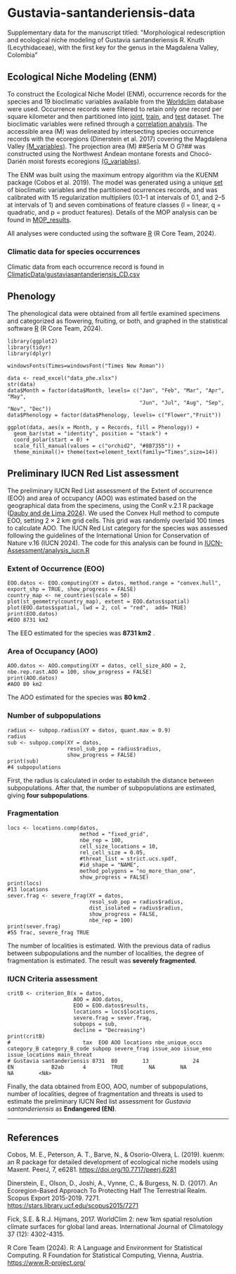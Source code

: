 # Gustavia-santanderiensis-data
Supplementary data for the manuscript titled: "Morphological redescription and ecological niche modeling of Gustavia santanderiensis R. Knuth (Lecythidaceae), with the first key for the genus in the Magdalena Valley, Colombia"

## Ecological Niche Modeling (ENM)
To construct the Ecological Niche Model (ENM), occurrence records for the species and 19 bioclimatic variables available from the [Worldclim](https://www.worldclim.org/data/worldclim21.html) database were used. Occurrence records were filtered to retain only one record per square kilometer and then partitioned into [joint](ENM/gustavia_joint.csv), [train](ENM/gustavia_train.csv), and [test](ENM/gustavia_test.csv) dataset. The bioclimatic variables were refined through a [correlation analysis](Figures/Correlation_variables.png). The accessible area (M) was delineated by intersecting species occurrence records with the ecoregions (Dinerstein et al. 2017) covering the Magdalena Valley [(M_variables)](ENM/M_variables/Set_1). The projection area (M) ##Sería M O G?## was constructed using the Northwest Andean montane forests and Chocó-Darién moist forests ecoregions [(G_variables)](ENM/G_variables/Set_1).

The ENM was built using the maximum entropy algorithm via the KUENM package (Cobos et al. 2019). The model was generated using a unique [set](ENM/M_variables/Set_1) of bioclimatic variables and the partitioned ocurrences records, and was calibrated with 15 regularization multipliers (0.1–1 at intervals of 0.1, and 2–5 at intervals of 1) and seven combinations of feature classes (l = linear, q = quadratic, and p = product features). Details of the MOP analysis can be found in  [MOP_results](ENM/MOP_results).

All analyses were conducted using the software [R](https://www.r-project.org/) (R Core Team, 2024). 

### Climatic data for species occurrences
Climatic data from each occurrence record is found in [ClimaticData/gustaviasantanderiensis_CD.csv](ClimaticData/gustaviasantanderiensis_CD.csv)

## Phenology
The phenological data were obtained from all fertile examined specimens and categorized as flowering, fruiting, or both, and graphed in the statistical software [R](https://www.r-project.org/) (R Core Team, 2024). 

```
library(ggplot2)
library(tidyr)
library(dplyr)

windowsFonts(Times=windowsFont("Times New Roman"))

data <- read_excel("data_phe.xlsx")
str(data)
data$Month = factor(data$Month, levels= c("Jan", "Feb", "Mar", "Apr", "May",
                                          "Jun", "Jul", "Aug", "Sep", "Nov", "Dec"))
data$Phenology = factor(data$Phenology, levels= c("Flower","Fruit"))

ggplot(data, aes(x = Month, y = Records, fill = Phenology)) +
  geom_bar(stat = "identity", position = "stack") +
  coord_polar(start = 0) +
  scale_fill_manual(values = c("orchid2", "#8B7355")) +
  theme_minimal()+ theme(text=element_text(family="Times",size=14))
```

## Preliminary IUCN Red List assessment
The preliminary IUCN Red List assessment of the Extent of occurrence (EOO) and area of occupancy (AOO) was estimated based on the geographical data from the specimens, using the ConR v.2.1 R package ([Dauby and de Lima 2024](https://github.com/gdauby/ConR)). We used the Convex Hull method to compute EOO, setting 2 × 2 km grid cells. This grid was randomly overlaid 100 times to calculate AOO. The IUCN Red List category for the species was assessed following the guidelines of the International Union for Conservation of Nature v.16 (IUCN 2024). 
The code for this analysis can be found in [IUCN-Assessment/analysis_iucn.R](IUCN-Assessment/analysis_iucn.R)

### Extent of Occurrence (EOO)
```
EOO.datos <- EOO.computing(XY = datos, method.range = "convex.hull", export_shp = TRUE, show_progress = FALSE)
country_map <- ne_countries(scale = 50)
plot(st_geometry(country_map), extent = EOO.datos$spatial)
plot(EOO.datos$spatial, lwd = 2, col = "red",  add= TRUE)
print(EOO.datos)
#EOO 8731 km2
```
The EEO estimated for the species was **8731 km2** .

### Area of Occupancy (AOO)
```
AOO.datos <- AOO.computing(XY = datos, cell_size_AOO = 2, nbe.rep.rast.AOO = 100, show_progress = FALSE)
print(AOO.datos)
#AOO 80 km2
```
The AOO estimated for the species was **80 km2** .

### Number of subpopulations
```
radius <- subpop.radius(XY = datos, quant.max = 0.9)
radius
sub <- subpop.comp(XY = datos,
                   resol_sub_pop = radius$radius,
                   show_progress = FALSE)
print(sub)
#4 subpopulations
```
First, the radius is calculated in order to estabilsh the distance between subpopulations. After that, the number of subpopulations are estimated, giving **four subpopulations**.

### Fragmentation
```
locs <- locations.comp(datos,
                       method = "fixed_grid",
                       nbe_rep = 100,
                       cell_size_locations = 10,
                       rel_cell_size = 0.05,
                       #threat_list = strict.ucs.spdf,
                       #id_shape = "NAME",
                       method_polygons = "no_more_than_one",
                       show_progress = FALSE)
print(locs)
#13 locations
sever.frag <- severe_frag(XY = datos,
                          resol_sub_pop = radius$radius,
                          dist_isolated = radius$radius,
                          show_progress = FALSE,
                          nbe_rep = 100)
print(sever.frag)
#55 frac, severe_frag TRUE
```
The number of localities is estimated. With the previous data of radius between subpopulations and the number of localities, the degree of fragmentation is estimated. The result was **severely fragmented**.

### IUCN Criteria assessment
```
critB <- criterion_B(x = datos,
                     AOO = AOO.datos,
                     EOO = EOO.datos$results,
                     locations = locs$locations,
                     severe.frag = sever.frag,
                     subpops = sub,
                     decline = "Decreasing")
print(critB)
#                       tax  EOO AOO locations nbe_unique_occs category_B category_B_code subpop severe_frag issue_aoo issue_eoo issue_locations main_threat
# Gustavia santanderiensis 8731  80        13              24         EN            B2ab      4        TRUE        NA        NA              NA        <NA>
```
Finally, the data obtained from EOO, AOO, number of subpopulations, number of localities, degree of fragmentation and threats is used to estimate the preliminary IUCN Red list assessment for *Gustavia santanderiensis* as **Endangered (EN)**.

---
## References

Cobos, M. E., Peterson, A. T., Barve, N., & Osorio-Olvera, L. (2019). kuenm: an R package for detailed development of ecological niche models using Maxent. PeerJ, 7, e6281. https://doi.org/10.7717/peerj.6281

Dinerstein, E., Olson, D., Joshi, A., Vynne, C., & Burgess, N. D. (2017). An Ecoregion-Based Approach To Protecting Half The Terrestrial Realm. Scopus Export 2015-2019. 7271. https://stars.library.ucf.edu/scopus2015/7271

Fick, S.E. & R.J. Hijmans, 2017. WorldClim 2: new 1km spatial resolution climate surfaces for global land areas. International Journal of Climatology 37 (12): 4302-4315.

R Core Team (2024). R: A Language and Environment for Statistical Computing. R Foundation for Statistical Computing, Vienna, Austria. https://www.R-project.org/


